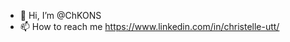 - 👋 Hi, I’m @ChKONS
- 📫 How to reach me https://www.linkedin.com/in/christelle-utt/

<!---
ChKONS/ChKONS is a ✨ special ✨ repository because its `README.md` (this file) appears on your GitHub profile.
You can click the Preview link to take a look at your changes.
--->
